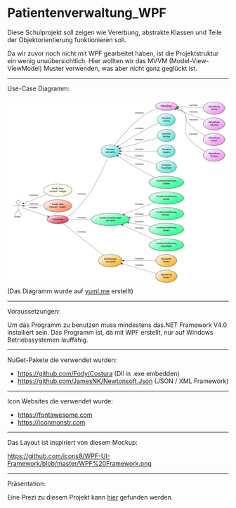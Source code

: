 # Patientenverwaltung_WPF

Diese Schulprojekt soll zeigen wie Vererbung, abstrakte Klassen und Teile der Objektorientierung funktionieren soll.

Da wir zuvor noch nicht mit WPF gearbeitet haben, ist die Projektstruktur ein wenig unuübersichtlich.
Hier wollten wir das MVVM (Model-View-ViewModel) Muster verwenden, was aber nicht ganz geglückt ist.

___
Use-Case Diagramm:

![Use-case](https://github.com/john-dederer/Patientenverwaltung_WPF/raw/master/Documentation/graphs/Use-Case.png)
(Das Diagramm wurde auf [yuml.me](https://yuml.me) erstellt)

___
Voraussetzungen:

Um das Programm zu benutzen muss mindestens das.NET Framework V4.0 installiert sein. 
Das Programm ist, da mit WPF erstellt, nur auf Windows Betriebssystemen lauffähig.

___
NuGet-Pakete die verwendet wurden:

- https://github.com/Fody/Costura            (Dll in .exe embedden)
- https://github.com/JamesNK/Newtonsoft.Json (JSON / XML Framework)

___
Icon Websites die verwendet wurde:

- https://fontawesome.com
- https://iconmonstr.com

___
Das Layout ist inspiriert von diesem Mockup:

https://github.com/icons8/WPF-UI-Framework/blob/master/WPF%20Framework.png

___
Präsentation:

Eine Prezi zu diesem Projekt kann [hier](http://prezi.com/tdwwnjwaxdfe/?utm_campaign=share&utm_medium=copy&rc=ex0share) gefunden werden.
